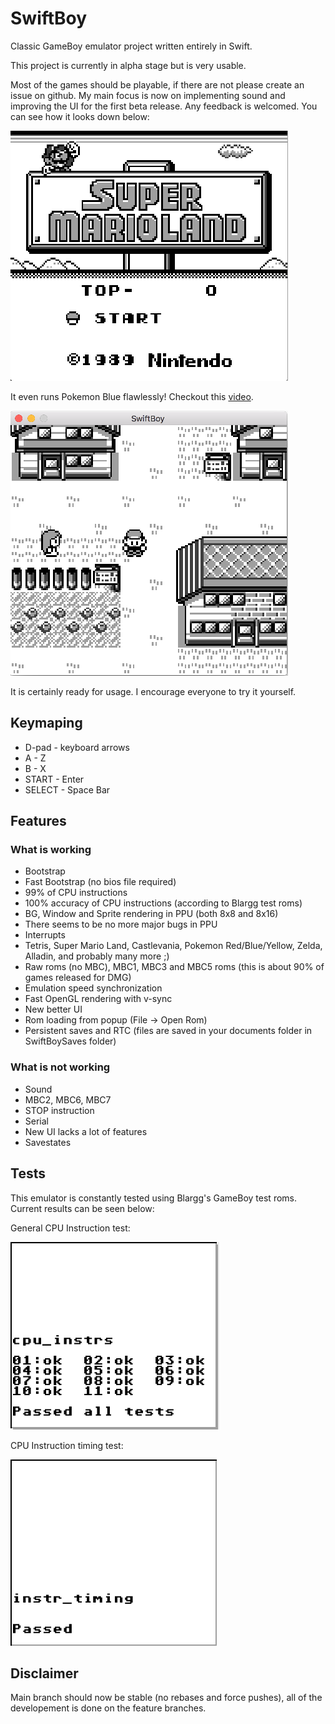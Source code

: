 # SwiftBoy
Classic GameBoy emulator project written entirely in Swift. 
 
This project is currently in alpha stage but is very usable. 

Most of the games should be playable, if there are not please create an issue on github. My main focus is now on implementing sound and improving the UI for the first beta release. Any feedback is welcomed. You can see how it looks down below:

![](images/emulator.gif)

It even runs Pokemon Blue flawlessly! Checkout this [video](https://www.youtube.com/watch?v=mHkm-G8RO1c).

![](images/emulator-pokemon.png)

It is certainly ready for usage. I encourage everyone to try it yourself.


## Keymaping
- D-pad - keyboard arrows
- A - Z
- B - X
- START - Enter
- SELECT - Space Bar

## Features
### What is working
- Bootstrap
- Fast Bootstrap (no bios file required)
- 99% of CPU instructions
- 100% accuracy of CPU instructions (according to Blargg test roms)
- BG, Window and Sprite rendering in PPU (both 8x8 and 8x16)
- There seems to be no more major bugs in PPU
- Interrupts
- Tetris, Super Mario Land, Castlevania, Pokemon Red/Blue/Yellow, Zelda, Alladin, and probably many more ;)
- Raw roms (no MBC), MBC1, MBC3 and MBC5 roms (this is about 90% of games released for DMG)
- Emulation speed synchronization
- Fast OpenGL rendering with v-sync
- New better UI
- Rom loading from popup (File -> Open Rom)
- Persistent saves and RTC (files are saved in your documents folder in SwiftBoySaves folder)


### What is not working
- Sound
- MBC2, MBC6, MBC7
- STOP instruction
- Serial
- New UI lacks a lot of features
- Savestates

## Tests
This emulator is constantly tested using Blargg's GameBoy test roms. Current results can be seen below:

General CPU Instruction test:

![](images/cpu_instr_test.png)

CPU Instruction timing test:

![](images/cpu_instr_timing_test.png)

## Disclaimer
Main branch should now be stable (no rebases and force pushes), all of the developement is done on the feature branches.

